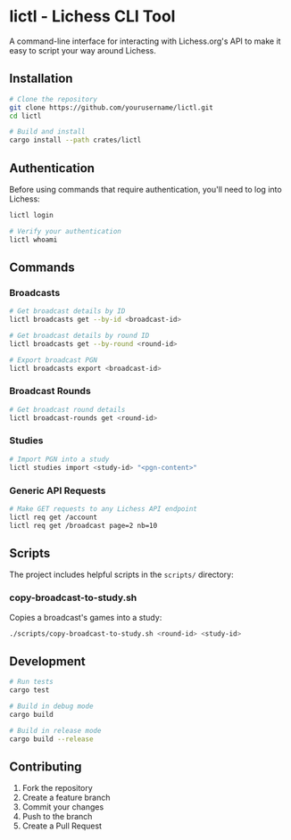 # lictl - Lichess CLI Tool

A command-line interface for interacting with Lichess.org's API to make it easy to script your way around Lichess.

## Installation

```bash
# Clone the repository
git clone https://github.com/yourusername/lictl.git
cd lictl

# Build and install
cargo install --path crates/lictl
```

## Authentication

Before using commands that require authentication, you'll need to log into Lichess:

```bash
lictl login

# Verify your authentication
lictl whoami
```

## Commands

### Broadcasts

```bash
# Get broadcast details by ID
lictl broadcasts get --by-id <broadcast-id>

# Get broadcast details by round ID
lictl broadcasts get --by-round <round-id>

# Export broadcast PGN
lictl broadcasts export <broadcast-id>
```

### Broadcast Rounds

```bash
# Get broadcast round details
lictl broadcast-rounds get <round-id>
```

### Studies

```bash
# Import PGN into a study
lictl studies import <study-id> "<pgn-content>"
```

### Generic API Requests

```bash
# Make GET requests to any Lichess API endpoint
lictl req get /account
lictl req get /broadcast page=2 nb=10
```

## Scripts

The project includes helpful scripts in the `scripts/` directory:

### copy-broadcast-to-study.sh

Copies a broadcast's games into a study:

```bash
./scripts/copy-broadcast-to-study.sh <round-id> <study-id>
```

## Development

```bash
# Run tests
cargo test

# Build in debug mode
cargo build

# Build in release mode
cargo build --release
```

## Contributing

1. Fork the repository
2. Create a feature branch
3. Commit your changes
4. Push to the branch
5. Create a Pull Request
